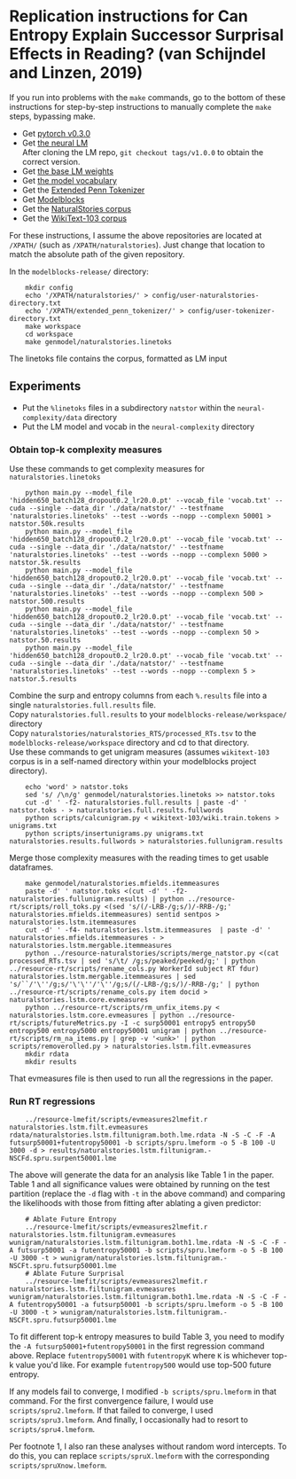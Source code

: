# Replication instructions for Can Entropy Explain Successor Surprisal Effects in Reading? (van Schijndel and Linzen, 2019)

If you run into problems with the `make` commands, go to the bottom of these instructions for step-by-step instructions to manually complete the `make` steps, bypassing make.

* Get [pytorch v0.3.0](https://pytorch.org/)  
* Get [the neural LM](https://github.com/vansky/neural-complexity)  
  After cloning the LM repo, `git checkout tags/v1.0.0` to obtain the correct version.  
* Get [the base LM weights](https://s3.amazonaws.com/colorless-green-rnns/best-models/English/hidden650_batch128_dropout0.2_lr20.0.pt)
* Get [the model vocabulary](https://s3.amazonaws.com/colorless-green-rnns/training-data/English/vocab.txt)
* Get the [Extended Penn Tokenizer](https://github.com/vansky/extended_penn_tokenizer)
* Get [Modelblocks](https://github.com/modelblocks/modelblocks-release)
* Get the [NaturalStories corpus](https://github.com/languageMIT/naturalstories)
* Get the [WikiText-103 corpus](https://s3.amazonaws.com/research.metamind.io/wikitext/wikitext-103-v1.zip)

For these instructions, I assume the above repositories are located at `/XPATH/` (such as `/XPATH/naturalstories`). Just change that location to match the absolute path of the given repository.

In the `modelblocks-release/` directory:  

```
    mkdir config  
    echo '/XPATH/naturalstories/' > config/user-naturalstories-directory.txt  
    echo '/XPATH/extended_penn_tokenizer/' > config/user-tokenizer-directory.txt  
    make workspace  
    cd workspace  
    make genmodel/naturalstories.linetoks  
```

The linetoks file contains the corpus, formatted as LM input

## Experiments

* Put the `%linetoks` files in a subdirectory `natstor` within the `neural-complexity/data` directory
* Put the LM model and vocab in the `neural-complexity` directory

### Obtain top-k complexity measures

Use these commands to get complexity measures for `naturalstories.linetoks`  

```
    python main.py --model_file 'hidden650_batch128_dropout0.2_lr20.0.pt' --vocab_file 'vocab.txt' --cuda --single --data_dir './data/natstor/' --testfname 'naturalstories.linetoks' --test --words --nopp --complexn 50001 > natstor.50k.results  
    python main.py --model_file 'hidden650_batch128_dropout0.2_lr20.0.pt' --vocab_file 'vocab.txt' --cuda --single --data_dir './data/natstor/' --testfname 'naturalstories.linetoks' --test --words --nopp --complexn 5000 > natstor.5k.results  
    python main.py --model_file 'hidden650_batch128_dropout0.2_lr20.0.pt' --vocab_file 'vocab.txt' --cuda --single --data_dir './data/natstor/' --testfname 'naturalstories.linetoks' --test --words --nopp --complexn 500 > natstor.500.results  
    python main.py --model_file 'hidden650_batch128_dropout0.2_lr20.0.pt' --vocab_file 'vocab.txt' --cuda --single --data_dir './data/natstor/' --testfname 'naturalstories.linetoks' --test --words --nopp --complexn 50 > natstor.50.results  
    python main.py --model_file 'hidden650_batch128_dropout0.2_lr20.0.pt' --vocab_file 'vocab.txt' --cuda --single --data_dir './data/natstor/' --testfname 'naturalstories.linetoks' --test --words --nopp --complexn 5 > natstor.5.results
```

Combine the surp and entropy columns from each `%.results` file into a single `naturalstories.full.results` file.  
Copy `naturalstories.full.results` to your `modelblocks-release/workspace/` directory  
Copy `naturalstories/naturalstories_RTS/processed_RTs.tsv` to the `modelblocks-release/workspace` directory and cd to that directory.  
Use these commands to get unigram measures (assumes `wikitext-103` corpus is in a self-named directory within your modelblocks project directory).  
```
    echo 'word' > natstor.toks  
    sed 's/ /\n/g' genmodel/naturalstories.linetoks >> natstor.toks  
    cut -d' ' -f2- naturalstories.full.results | paste -d' ' natstor.toks - > naturalstories.full.results.fullwords  
    python scripts/calcunigram.py < wikitext-103/wiki.train.tokens > unigrams.txt  
    python scripts/insertunigrams.py unigrams.txt naturalstories.results.fullwords > naturalstories.fullunigram.results
```

Merge those complexity measures with the reading times to get usable dataframes.
```
    make genmodel/naturalstories.mfields.itemmeasures  
    paste -d' ' natstor.toks <(cut -d' ' -f2- naturalstories.fullunigram.results) | python ../resource-rt/scripts/roll_toks.py <(sed 's/(/-LRB-/g;s/)/-RRB-/g;' naturalstories.mfields.itemmeasures) sentid sentpos > naturalstories.lstm.itemmeasures  
    cut -d' ' -f4- naturalstories.lstm.itemmeasures  | paste -d' ' naturalstories.mfields.itemmeasures - > naturalstories.lstm.mergable.itemmeasures  
    python ../resource-naturalstories/scripts/merge_natstor.py <(cat processed_RTs.tsv | sed 's/\t/ /g;s/peaked/peeked/g;' | python ../resource-rt/scripts/rename_cols.py WorkerId subject RT fdur) naturalstories.lstm.mergable.itemmeasures | sed 's/``/'\''/g;s/'\'\''/'\''/g;s/(/-LRB-/g;s/)/-RRB-/g;' | python ../resource-rt/scripts/rename_cols.py item docid > naturalstories.lstm.core.evmeasures  
    python ../resource-rt/scripts/rm_unfix_items.py < naturalstories.lstm.core.evmeasures | python ../resource-rt/scripts/futureMetrics.py -I -c surp50001 entropy5 entropy50 entropy500 entropy5000 entropy50001 unigram | python ../resource-rt/scripts/rm_na_items.py | grep -v '<unk>' | python scripts/removerolled.py > naturalstories.lstm.filt.evmeasures  
    mkdir rdata  
    mkdir results  
```

That evmeasures file is then used to run all the regressions in the paper.

### Run RT regressions

```
    ../resource-lmefit/scripts/evmeasures2lmefit.r naturalstories.lstm.filt.evmeasures rdata/naturalstories.lstm.filtunigram.both.lme.rdata -N -S -C -F -A futsurp50001+futentropy50001 -b scripts/spru.lmeform -o 5 -B 100 -U 3000 -d > results/naturalstories.lstm.filtunigram.-NSCFd.spru.surpent50001.lme  
```

The above will generate the data for an analysis like Table 1 in the paper. Table 1 and all significance values were obtained by running on the test partition (replace the `-d` flag with `-t` in the above command) and comparing the likelihoods with those from fitting after ablating a given predictor:

```
    # Ablate Future Entropy  
    ../resource-lmefit/scripts/evmeasures2lmefit.r naturalstories.lstm.filtunigram.evmeasures wunigram/naturalstories.lstm.filtunigram.both1.lme.rdata -N -S -C -F -A futsurp50001 -a futentropy50001 -b scripts/spru.lmeform -o 5 -B 100 -U 3000 -t > wunigram/naturalstories.lstm.filtunigram.-NSCFt.spru.futsurp50001.lme  
    # Ablate Future Surprisal  
    ../resource-lmefit/scripts/evmeasures2lmefit.r naturalstories.lstm.filtunigram.evmeasures wunigram/naturalstories.lstm.filtunigram.both1.lme.rdata -N -S -C -F -A futentropy50001 -a futsurp50001 -b scripts/spru.lmeform -o 5 -B 100 -U 3000 -t > wunigram/naturalstories.lstm.filtunigram.-NSCFt.spru.futsurp50001.lme  
```

To fit different top-k entropy measures to build Table 3, you need to modify the `-A futsurp50001+futentropy50001` in the first regression command above. Replace `futentropy50001` with `futentropyK` where `K` is whichever top-k value you'd like. For example `futentropy500` would use top-500 future entropy.

If any models fail to converge, I modified `-b scripts/spru.lmeform` in that command. For the first convergence failure, I would use `scripts/spru2.lmeform`. If that failed to converge, I used `scripts/spru3.lmeform`. And finally, I occasionally had to resort to `scripts/spru4.lmeform`.

Per footnote 1, I also ran these analyses without random word intercepts. To do this, you can replace `scripts/spruX.lmeform` with the corresponding `scripts/spruXnow.lmeform`.